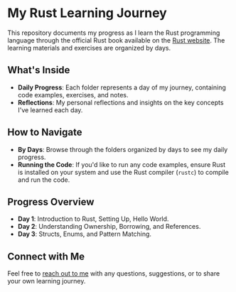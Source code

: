 # My Rust Learning Journey

This repository documents my progress as I learn the Rust programming language through the official Rust book available on the [Rust website](https://doc.rust-lang.org/book/). The learning materials and exercises are organized by days.

## What's Inside

- **Daily Progress**: Each folder represents a day of my journey, containing code examples, exercises, and notes.
- **Reflections**: My personal reflections and insights on the key concepts I've learned each day.

## How to Navigate

- **By Days**: Browse through the folders organized by days to see my daily progress.
- **Running the Code**: If you'd like to run any code examples, ensure Rust is installed on your system and use the Rust compiler (`rustc`) to compile and run the code.

## Progress Overview

- **Day 1**: Introduction to Rust, Setting Up, Hello World.
- **Day 2**: Understanding Ownership, Borrowing, and References.
- **Day 3**: Structs, Enums, and Pattern Matching.


## Connect with Me

Feel free to [reach out to me](<omarwalaa50@gmail.com>) with any questions, suggestions, or to share your own learning journey.

